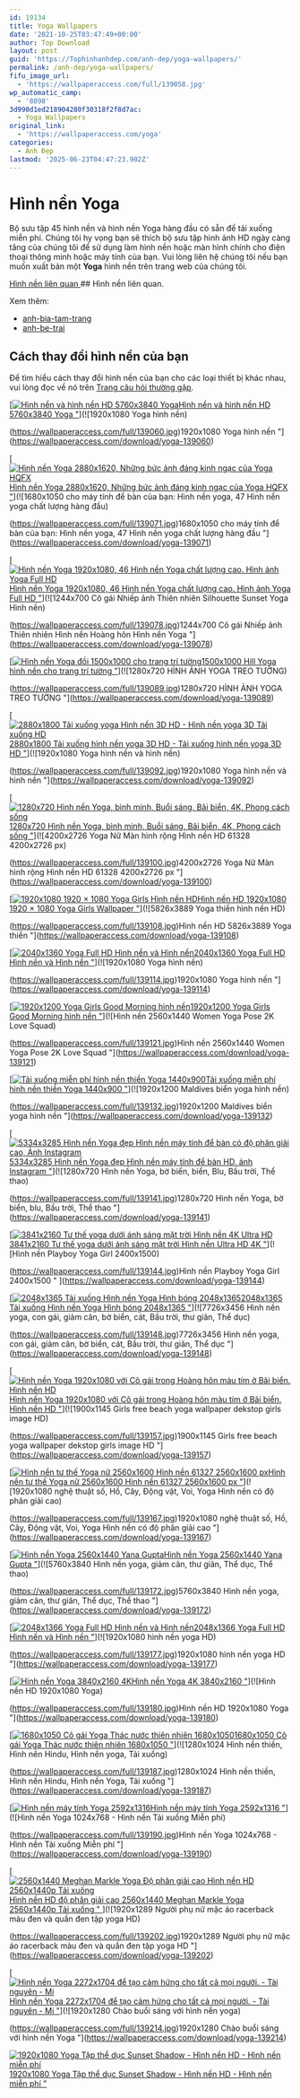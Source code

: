 ```yaml
---
id: 19134
title: Yoga Wallpapers
date: '2021-10-25T03:47:49+00:00'
author: Top Download
layout: post
guid: 'https://Tophinhanhdep.com/anh-dep/yoga-wallpapers/'
permalink: /anh-dep/yoga-wallpapers/
fifu_image_url:
  - 'https://wallpaperaccess.com/full/139058.jpg'
wp_automatic_camp:
  - '8098'
3d990d1ed218904280f30318f2f8d7ac:
  - Yoga Wallpapers
original_link:
  - 'https://wallpaperaccess.com/yoga'
categories:
  - Ảnh Đẹp
lastmod: '2025-06-23T04:47:23.902Z'
---
```

# Hình nền Yoga

Bộ sưu tập 45 hình nền và hình nền Yoga hàng đầu có sẵn để tải xuống miễn phí. Chúng tôi hy vọng bạn sẽ thích bộ sưu tập hình ảnh HD ngày càng tăng của chúng tôi để sử dụng làm hình nền hoặc màn hình chính cho điện thoại thông minh hoặc máy tính của bạn. Vui lòng liên hệ chúng tôi nếu bạn muốn xuất bản một **Yoga** hình nền trên trang web của chúng tôi.

[Hình nền liên quan ](#related) ## Hình nền liên quan.

   
 Xem thêm:

   
- [anh-bia-tam-trang](https://tophinhanhdep.com/anh-bia/anh-bia-tam-trang/)
- [anh-be-trai](https://tophinhanhdep.com/hinh-anh-de-thuong/anh-be-trai/)

## Cách thay đổi hình nền của bạn

Để tìm hiểu cách thay đổi hình nền của bạn cho các loại thiết bị khác nhau, vui lòng đọc về nó trên [Trang câu hỏi thường gặp](https://tophinhanhdep.com/faq/).

  
[[![Hình nền và hình nền HD 5760x3840 Yoga](https://wallpaperaccess.com/full/139058.jpg)Hình nền và hình nền HD 5760x3840 Yoga "](https://wallpaperaccess.com/download/yoga-139058)](![1920x1080 Yoga hình nền)

(https://wallpaperaccess.com/full/139060.jpg)1920x1080 Yoga hình nền "](https://wallpaperaccess.com/download/yoga-139060)

[[![Hình nền Yoga 2880x1620, Những bức ảnh đáng kinh ngạc của Yoga HQFX](https://wallpaperaccess.com/full/139067.jpg)Hình nền Yoga 2880x1620, Những bức ảnh đáng kinh ngạc của Yoga HQFX "](https://wallpaperaccess.com/download/yoga-139067)](![1680x1050 cho máy tính để bàn của bạn: Hình nền yoga, 47 Hình nền yoga chất lượng hàng đầu)

(https://wallpaperaccess.com/full/139071.jpg)1680x1050 cho máy tính để bàn của bạn: Hình nền yoga, 47 Hình nền yoga chất lượng hàng đầu "](https://wallpaperaccess.com/download/yoga-139071)

[[![Hình nền Yoga 1920x1080, 46 Hình nền Yoga chất lượng cao.  Hình ảnh Yoga Full HD](https://wallpaperaccess.com/full/139074.jpg)Hình nền Yoga 1920x1080, 46 Hình nền Yoga chất lượng cao. Hình ảnh Yoga Full HD "](https://wallpaperaccess.com/download/yoga-139074)](![1244x700 Cô gái Nhiếp ảnh Thiên nhiên Silhouette Sunset Yoga Hình nền)

(https://wallpaperaccess.com/full/139078.jpg)1244x700 Cô gái Nhiếp ảnh Thiên nhiên Hình nền Hoàng hôn Hình nền Yoga "](https://wallpaperaccess.com/download/yoga-139078)

[[![Hình nền Yoga đồi 1500x1000 cho trang trí tường](https://wallpaperaccess.com/full/139080.jpg)1500x1000 Hill Yoga hình nền cho trang trí tường "](https://wallpaperaccess.com/download/yoga-139080)](![1280x720 HÌNH ẢNH YOGA TREO TƯỜNG)

(https://wallpaperaccess.com/full/139089.jpg)1280x720 HÌNH ẢNH YOGA TREO TƯỜNG "](https://wallpaperaccess.com/download/yoga-139089)

[[![2880x1800 Tải xuống yoga Hình nền 3D HD - Hình nền yoga 3D Tải xuống HD](https://wallpaperaccess.com/full/139091.jpg)2880x1800 Tải xuống hình nền yoga 3D HD - Tải xuống hình nền yoga 3D HD "](https://wallpaperaccess.com/download/yoga-139091)](![1920x1080 Yoga hình nền và hình nền)

(https://wallpaperaccess.com/full/139092.jpg)1920x1080 Yoga hình nền và hình nền "](https://wallpaperaccess.com/download/yoga-139092)

[[![1280x720 Hình nền Yoga, bình minh, Buổi sáng, Bãi biển, 4K, Phong cách sống](https://wallpaperaccess.com/full/139099.jpg)1280x720 Hình nền Yoga, bình minh, Buổi sáng, Bãi biển, 4K, Phong cách sống "](https://wallpaperaccess.com/download/yoga-139099)](![4200x2726 Yoga Nữ Màn hình rộng Hình nền HD 61328 4200x2726 px)

(https://wallpaperaccess.com/full/139100.jpg)4200x2726 Yoga Nữ Màn hình rộng Hình nền HD 61328 4200x2726 px "](https://wallpaperaccess.com/download/yoga-139100)

[[![1920x1080 1920 × 1080 Yoga Girls Hình nền HD](https://wallpaperaccess.com/full/139104.jpg)Hình nền HD 1920x1080 1920 × 1080 Yoga Girls Wallpaper "](https://wallpaperaccess.com/download/yoga-139104)](![5826x3889 Yoga thiền hình nền HD)

(https://wallpaperaccess.com/full/139108.jpg)Hình nền HD 5826x3889 Yoga thiền "](https://wallpaperaccess.com/download/yoga-139108)

[[![2040x1360 Yoga Full HD Hình nền và Hình nền](https://wallpaperaccess.com/full/139112.jpg)2040x1360 Yoga Full HD Hình nền và Hình nền "](https://wallpaperaccess.com/download/yoga-139112)](![1920x1080 Yoga hình nền)

(https://wallpaperaccess.com/full/139114.jpg)1920x1080 Yoga hình nền "](https://wallpaperaccess.com/download/yoga-139114)

[[![1920x1200 Yoga Girls Good Morning hình nền](https://wallpaperaccess.com/full/139118.jpg)1920x1200 Yoga Girls Good Morning hình nền "](https://wallpaperaccess.com/download/yoga-139118)](![Hình nền 2560x1440 Women Yoga Pose 2K Love Squad)

(https://wallpaperaccess.com/full/139121.jpg)Hình nền 2560x1440 Women Yoga Pose 2K Love Squad "](https://wallpaperaccess.com/download/yoga-139121)

[[![Tải xuống miễn phí hình nền thiền Yoga 1440x900](https://wallpaperaccess.com/full/139123.jpg)Tải xuống miễn phí hình nền thiền Yoga 1440x900 "](https://wallpaperaccess.com/download/yoga-139123)](![1920x1200 Maldives biển yoga hình nền)

(https://wallpaperaccess.com/full/139132.jpg)1920x1200 Maldives biển yoga hình nền "](https://wallpaperaccess.com/download/yoga-139132)

[[![5334x3285 Hình nền Yoga đẹp Hình nền máy tính để bàn có độ phân giải cao, Ảnh Instagram](https://wallpaperaccess.com/full/139136.jpg)5334x3285 Hình nền Yoga đẹp Hình nền máy tính để bàn HD, ảnh Instagram "](https://wallpaperaccess.com/download/yoga-139136)](![1280x720 Hình nền Yoga, bờ biển, biển, Blu, Bầu trời, Thể thao)

(https://wallpaperaccess.com/full/139141.jpg)1280x720 Hình nền Yoga, bờ biển, blu, Bầu trời, Thể thao "](https://wallpaperaccess.com/download/yoga-139141)

[[![3841x2160 Tư thế yoga dưới ánh sáng mặt trời Hình nền 4K Ultra HD](https://wallpaperaccess.com/full/139142.jpg)3841x2160 Tư thế yoga dưới ánh sáng mặt trời Hình nền Ultra HD 4K "](https://wallpaperaccess.com/download/yoga-139142)](![Hình nền Playboy Yoga Girl 2400x1500)

(https://wallpaperaccess.com/full/139144.jpg)Hình nền Playboy Yoga Girl 2400x1500 " ](https://wallpaperaccess.com/download/yoga-139144)

[[![2048x1365 Tải xuống Hình nền Yoga Hình bóng 2048x1365](https://wallpaperaccess.com/full/139145.jpg)2048x1365 Tải xuống Hình nền Yoga Hình bóng 2048x1365 "](https://wallpaperaccess.com/download/yoga-139145)](![7726x3456 Hình nền yoga, con gái, giảm cân, bờ biển, cát, Bầu trời, thư giãn, Thể dục)

(https://wallpaperaccess.com/full/139148.jpg)7726x3456 Hình nền yoga, con gái, giảm cân, bờ biển, cát, Bầu trời, thư giãn, Thể dục "](https://wallpaperaccess.com/download/yoga-139148)

[[![Hình nền Yoga 1920x1080 với Cô gái trong Hoàng hôn màu tím ở Bãi biển.  Hình nền HD](https://wallpaperaccess.com/full/139155.jpg)Hình nền Yoga 1920x1080 với Cô gái trong Hoàng hôn màu tím ở Bãi biển. Hình nền HD "](https://wallpaperaccess.com/download/yoga-139155)](![1900x1145 Girls free beach yoga wallpaper dekstop girls image HD)

(https://wallpaperaccess.com/full/139157.jpg)1900x1145 Girls free beach yoga wallpaper dekstop girls image HD "](https://wallpaperaccess.com/download/yoga-139157)

[[![Hình nền tư thế Yoga nữ 2560x1600 Hình nền 61327 2560x1600 px](https://wallpaperaccess.com/full/139164.jpg)Hình nền tư thế Yoga nữ 2560x1600 Hình nền 61327 2560x1600 px "](https://wallpaperaccess.com/download/yoga-139164)](![1920x1080 nghệ thuật số, Hồ, Cây, Động vật, Voi, Yoga Hình nền có độ phân giải cao)

(https://wallpaperaccess.com/full/139167.jpg)1920x1080 nghệ thuật số, Hồ, Cây, Động vật, Voi, Yoga Hình nền có độ phân giải cao "](https://wallpaperaccess.com/download/yoga-139167)

[[![Hình nền Yoga 2560x1440 Yana Gupta](https://wallpaperaccess.com/full/139170.jpg)Hình nền Yoga 2560x1440 Yana Gupta "](https://wallpaperaccess.com/download/yoga-139170)](![5760x3840 Hình nền yoga, giảm cân, thư giãn, Thể dục, Thể thao)

(https://wallpaperaccess.com/full/139172.jpg)5760x3840 Hình nền yoga, giảm cân, thư giãn, Thể dục, Thể thao "](https://wallpaperaccess.com/download/yoga-139172)

[[![2048x1366 Yoga Full HD Hình nền và Hình nền](https://wallpaperaccess.com/full/139175.jpg)2048x1366 Yoga Full HD Hình nền và Hình nền "](https://wallpaperaccess.com/download/yoga-139175)](![1920x1080 hình nền yoga HD)

(https://wallpaperaccess.com/full/139177.jpg)1920x1080 hình nền yoga HD "](https://wallpaperaccess.com/download/yoga-139177)

[[![Hình nền Yoga 3840x2160 4K](https://wallpaperaccess.com/full/139178.jpg)Hình nền Yoga 4K 3840x2160 "](https://wallpaperaccess.com/download/yoga-139178)](![Hình nền HD 1920x1080 Yoga)

(https://wallpaperaccess.com/full/139180.jpg)Hình nền HD 1920x1080 Yoga "](https://wallpaperaccess.com/download/yoga-139180)

[[![1680x1050 Cô gái Yoga Thác nước thiên nhiên 1680x1050](https://wallpaperaccess.com/full/139181.jpg)1680x1050 Cô gái Yoga Thác nước thiên nhiên 1680x1050 "](https://wallpaperaccess.com/download/yoga-139181)](![1280x1024 Hình nền thiền, Hình nền Hindu, Hình nền yoga, Tải xuống)

(https://wallpaperaccess.com/full/139187.jpg)1280x1024 Hình nền thiền, Hình nền Hindu, Hình nền Yoga, Tải xuống "](https://wallpaperaccess.com/download/yoga-139187)

[[![Hình nền máy tính Yoga 2592x1316](https://wallpaperaccess.com/full/139188.jpg)Hình nền máy tính Yoga 2592x1316 "](https://wallpaperaccess.com/download/yoga-139188)](![Hình nền Yoga 1024x768 - Hình nền Tải xuống Miễn phí)

(https://wallpaperaccess.com/full/139190.jpg)Hình nền Yoga 1024x768 - Hình nền Tải xuống Miễn phí "](https://wallpaperaccess.com/download/yoga-139190)

[[![2560x1440 Meghan Markle Yoga Độ phân giải cao Hình nền HD 2560x1440p Tải xuống](https://wallpaperaccess.com/full/139198.jpg)Hình nền HD độ phân giải cao 2560x1440 Meghan Markle Yoga 2560x1440p Tải xuống " ](https://wallpaperaccess.com/download/yoga-139198)](![1920x1289 Người phụ nữ mặc áo racerback màu đen và quần đen tập yoga HD)

(https://wallpaperaccess.com/full/139202.jpg)1920x1289 Người phụ nữ mặc áo racerback màu đen và quần đen tập yoga HD "](https://wallpaperaccess.com/download/yoga-139202)

[[![Hình nền Yoga 2272x1704 để tạo cảm hứng cho tất cả mọi người.  - Tài nguyên - Mi](https://wallpaperaccess.com/full/139204.jpg)Hình nền Yoga 2272x1704 để tạo cảm hứng cho tất cả mọi người. - Tài nguyên - Mi "](https://wallpaperaccess.com/download/yoga-139204)](![1920x1280 Chào buổi sáng với hình nền yoga)

(https://wallpaperaccess.com/full/139214.jpg)1920x1280 Chào buổi sáng với hình nền Yoga "](https://wallpaperaccess.com/download/yoga-139214)

[![1920x1080 Yoga Tập thể dục Sunset Shadow - Hình nền HD - Hình nền miễn phí](https://wallpaperaccess.com/full/139216.jpg)1920x1080 Yoga Tập thể dục Sunset Shadow - Hình nền HD - Hình nền miễn phí "](https://wallpaperaccess.com/download/yoga-139216)
